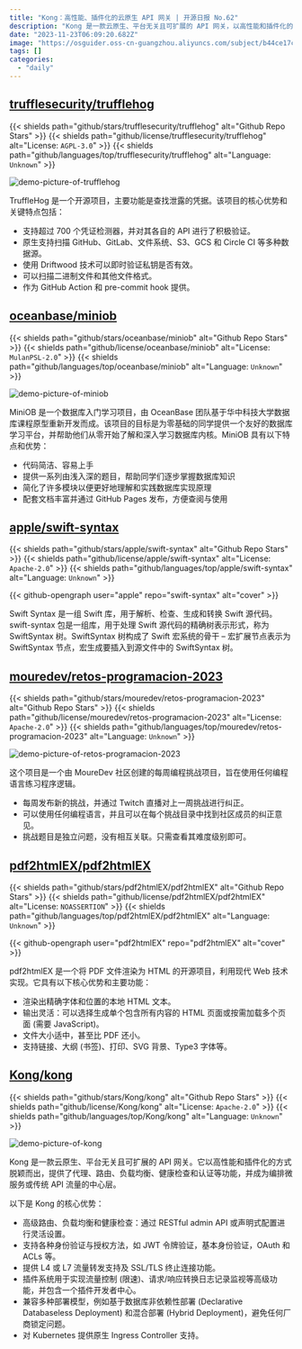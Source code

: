 ```yaml
---
title: "Kong：高性能、插件化的云原生 API 网关 | 开源日报 No.62"
description: "Kong 是一款云原生、平台无关且可扩展的 API 网关，以高性能和插件化的方式脱颖而出。它提供了高级路由、负载均衡、健康检查和认证等功能，是编排微服务或传统 API 流量的中心层。"
date: "2023-11-23T06:09:20.682Z"
image: "https://osguider.oss-cn-guangzhou.aliyuncs.com/subject/b44ce17c34d01d0c29f61e7578b7b08b.png"
tags: []
categories:
  - "daily"
---
```


## [trufflesecurity/trufflehog](https://github.com/trufflesecurity/trufflehog)

{{< shields path="github/stars/trufflesecurity/trufflehog" alt="Github Repo Stars" >}} {{< shields path="github/license/trufflesecurity/trufflehog" alt="License: `AGPL-3.0`" >}} {{< shields path="github/languages/top/trufflesecurity/trufflehog" alt="Language: `Unknown`" >}}

![demo-picture-of-trufflehog](https://picgo-daily.oss-cn-guangzhou.aliyuncs.com/picgo-daily/2023/d61a49b6ad688554ca88475155628b50.png)

TruffleHog 是一个开源项目，主要功能是查找泄露的凭据。该项目的核心优势和关键特点包括：

- 支持超过 700 个凭证检测器，并对其各自的 API 进行了积极验证。
- 原生支持扫描 GitHub、GitLab、文件系统、S3、GCS 和 Circle CI 等多种数据源。
- 使用 Driftwood 技术可以即时验证私钥是否有效。
- 可以扫描二进制文件和其他文件格式。
- 作为 GitHub Action 和 pre-commit hook 提供。
  
## [oceanbase/miniob](https://github.com/oceanbase/miniob)

{{< shields path="github/stars/oceanbase/miniob" alt="Github Repo Stars" >}} {{< shields path="github/license/oceanbase/miniob" alt="License: `MulanPSL-2.0`" >}} {{< shields path="github/languages/top/oceanbase/miniob" alt="Language: `Unknown`" >}}

![demo-picture-of-miniob](https://osguider.oss-cn-guangzhou.aliyuncs.com/subject/4733a540ca55ae9101cc9875471d2852.png)

MiniOB 是一个数据库入门学习项目，由 OceanBase 团队基于华中科技大学数据库课程原型重新开发而成。该项目的目标是为零基础的同学提供一个友好的数据库学习平台，并帮助他们从零开始了解和深入学习数据库内核。MiniOB 具有以下特点和优势：

- 代码简洁、容易上手
- 提供一系列由浅入深的题目，帮助同学们逐步掌握数据库知识
- 简化了许多模块以便更好地理解和实践数据库实现原理
- 配套文档丰富并通过 GitHub Pages 发布，方便查阅与使用
  
## [apple/swift-syntax](https://github.com/apple/swift-syntax)

{{< shields path="github/stars/apple/swift-syntax" alt="Github Repo Stars" >}} {{< shields path="github/license/apple/swift-syntax" alt="License: `Apache-2.0`" >}} {{< shields path="github/languages/top/apple/swift-syntax" alt="Language: `Unknown`" >}}

{{< github-opengraph user="apple" repo="swift-syntax" alt="cover" >}}

Swift Syntax 是一组 Swift 库，用于解析、检查、生成和转换 Swift 源代码。
swift-syntax 包是一组库，用于处理 Swift 源代码的精确树表示形式，称为 SwiftSyntax 树。SwiftSyntax 树构成了 Swift 宏系统的骨干 – 宏扩展节点表示为 SwiftSyntax 节点，宏生成要插入到源文件中的 SwiftSyntax 树。
  
## [mouredev/retos-programacion-2023](https://github.com/mouredev/retos-programacion-2023)

{{< shields path="github/stars/mouredev/retos-programacion-2023" alt="Github Repo Stars" >}} {{< shields path="github/license/mouredev/retos-programacion-2023" alt="License: `Apache-2.0`" >}} {{< shields path="github/languages/top/mouredev/retos-programacion-2023" alt="Language: `Unknown`" >}}

![demo-picture-of-retos-programacion-2023](https://osguider.oss-cn-guangzhou.aliyuncs.com/subject/df9b7c343621c4fd3294a9e0585a080c.jpeg)

这个项目是一个由 MoureDev 社区创建的每周编程挑战项目，旨在使用任何编程语言练习程序逻辑。

- 每周发布新的挑战，并通过 Twitch 直播对上一周挑战进行纠正。
- 可以使用任何编程语言，并且可以在每个挑战目录中找到社区成员的纠正意见。
- 挑战题目是独立问题，没有相互关联。只需查看其难度级别即可。
  
## [pdf2htmlEX/pdf2htmlEX](https://github.com/pdf2htmlEX/pdf2htmlEX)

{{< shields path="github/stars/pdf2htmlEX/pdf2htmlEX" alt="Github Repo Stars" >}} {{< shields path="github/license/pdf2htmlEX/pdf2htmlEX" alt="License: `NOASSERTION`" >}} {{< shields path="github/languages/top/pdf2htmlEX/pdf2htmlEX" alt="Language: `Unknown`" >}}

{{< github-opengraph user="pdf2htmlEX" repo="pdf2htmlEX" alt="cover" >}}

pdf2htmlEX 是一个将 PDF 文件渲染为 HTML 的开源项目，利用现代 Web 技术实现。它具有以下核心优势和主要功能：

- 渲染出精确字体和位置的本地 HTML 文本。
- 输出灵活：可以选择生成单个包含所有内容的 HTML 页面或按需加载多个页面 (需要 JavaScript)。
- 文件大小适中，甚至比 PDF 还小。
- 支持链接、大纲 (书签)、打印、SVG 背景、Type3 字体等。
  
## [Kong/kong](https://github.com/Kong/kong)

{{< shields path="github/stars/Kong/kong" alt="Github Repo Stars" >}} {{< shields path="github/license/Kong/kong" alt="License: `Apache-2.0`" >}} {{< shields path="github/languages/top/Kong/kong" alt="Language: `Unknown`" >}}

![demo-picture-of-kong](https://picgo-daily.oss-cn-guangzhou.aliyuncs.com/picgo-daily/2023/925e3301d5cf5259003c0a82639cc66e.png)

Kong 是一款云原生、平台无关且可扩展的 API 网关。它以高性能和插件化的方式脱颖而出，提供了代理、路由、负载均衡、健康检查和认证等功能，并成为编排微服务或传统 API 流量的中心层。

以下是 Kong 的核心优势：

- 高级路由、负载均衡和健康检查：通过 RESTful admin API 或声明式配置进行灵活设置。
- 支持各种身份验证与授权方法，如 JWT 令牌验证，基本身份验证，OAuth 和 ACLs 等。
- 提供 L4 或 L7 流量转发支持及 SSL/TLS 终止连接功能。
- 插件系统用于实现流量控制 (限速)、请求/响应转换日志记录监视等高级功能，并包含一个插件开发者中心。
- 兼容多种部署模型，例如基于数据库非依赖性部署 (Declarative Databaseless Deployment) 和混合部署 (Hybrid Deployment)，避免任何厂商锁定问题。
- 对 Kubernetes 提供原生 Ingress Controller 支持。
  
